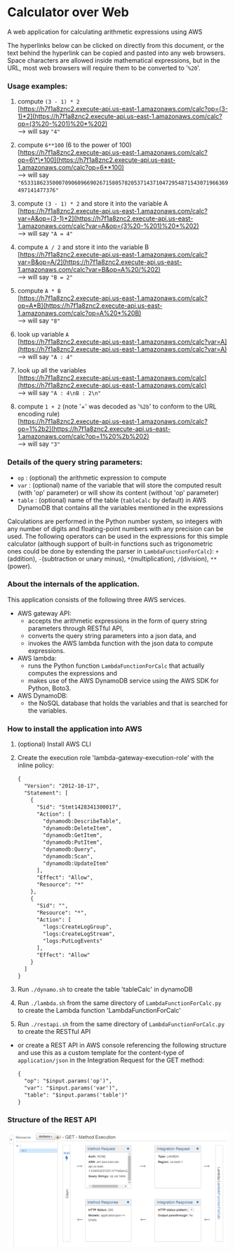 # Calculator over Web
A web application for calculating arithmetic expressions using AWS

The hyperlinks below can be clicked on directly from this document, or the text behind the hyperlink can be copied and pasted into any web browsers. Space characters are allowed inside mathematical expressions, but in the URL, most web browsers will require them to be converted to '`%20`'.

### Usage examples:

1. compute `(3 - 1) * 2`  
[https://h7f1a8znc2.execute-api.us-east-1.amazonaws.com/calc?op=(3-1)*2](https://h7f1a8znc2.execute-api.us-east-1.amazonaws.com/calc?op=(3%20-%201)%20*%202)  
--> will say `"4"`

2. compute `6**100` (6 to the power of 100)  
[https://h7f1a8znc2.execute-api.us-east-1.amazonaws.com/calc?op=6\*\*100](https://h7f1a8znc2.execute-api.us-east-1.amazonaws.com/calc?op=6**100)  
--> will say `"653318623500070906096690267158057820537143710472954871543071966369497141477376"`

3. compute `(3 - 1) * 2` and store it into the variable A  
[https://h7f1a8znc2.execute-api.us-east-1.amazonaws.com/calc?var=A&op=(3-1)*2](https://h7f1a8znc2.execute-api.us-east-1.amazonaws.com/calc?var=A&op=(3%20-%201)%20*%202)  
--> will say `"A = 4"`

4. compute `A / 2` and store it into the variable B  
[https://h7f1a8znc2.execute-api.us-east-1.amazonaws.com/calc?var=B&op=A/2](https://h7f1a8znc2.execute-api.us-east-1.amazonaws.com/calc?var=B&op=A%20/%202)  
--> will say `"B = 2"`

5. compute `A * B`  
[https://h7f1a8znc2.execute-api.us-east-1.amazonaws.com/calc?op=A*B](https://h7f1a8znc2.execute-api.us-east-1.amazonaws.com/calc?op=A%20*%20B)  
--> will say `"8"`

6. look up variable `A`  
[https://h7f1a8znc2.execute-api.us-east-1.amazonaws.com/calc?var=A](https://h7f1a8znc2.execute-api.us-east-1.amazonaws.com/calc?var=A)  
--> will say `"A : 4"`

7. look up all the variables  
[https://h7f1a8znc2.execute-api.us-east-1.amazonaws.com/calc](https://h7f1a8znc2.execute-api.us-east-1.amazonaws.com/calc)  
--> will say `"A : 4\nB : 2\n"`

8. compute `1 + 2` (note '+' was decoded as '`%2b`' to conform to the URL encoding rule)  
[https://h7f1a8znc2.execute-api.us-east-1.amazonaws.com/calc?op=1%2b2](https://h7f1a8znc2.execute-api.us-east-1.amazonaws.com/calc?op=1%20%2b%202)  
--> will say `"3"`

### Details of the query string parameters:
- `op` : (optional) the arithmetic expression to compute
- `var` : (optional) name of the variable that will store the computed result (with 'op' parameter) or will show its content (without 'op' parameter)
- `table` : (optional) name of the table (`tableCalc` by default) in AWS DynamoDB that contains all the variables mentioned in the expressions

Calculations are performed in the Python number system, so integers with any number of digits and floating-point numbers with any precision can be used. The following operators can be used in the expressions for this simple calculator (although support of built-in functions such as trigonometric ones could be done by extending the parser in `LambdaFunctionForCalc`):
  `+`(addition), `-`(subtraction or unary minus), `*`(multiplication), `/`(division), `**`(power).

### About the internals of the application.
This application consists of the following three AWS services.
- AWS gateway API:
  - accepts the arithmetic expressions in the form of query string parameters through RESTful API,
  - converts the query string parameters into a json data, and
  - invokes the AWS lambda function with the json data to compute expressions.
- AWS lambda:
  - runs the Python function `LambdaFunctionForCalc` that actually computes the expressions and
  - makes use of the AWS DynamoDB service using the AWS SDK for Python, Boto3.
- AWS DynamoDB:
  - the NoSQL database that holds the variables and that is searched for the variables.

### How to install the application into AWS
1. (optional) Install AWS CLI
2. Create the execution role 'lambda-gateway-execution-role' with the inline policy:

    ```
    {
      "Version": "2012-10-17",
      "Statement": [
        {
          "Sid": "Stmt1428341300017",
          "Action": [
            "dynamodb:DescribeTable",
            "dynamodb:DeleteItem",
            "dynamodb:GetItem",
            "dynamodb:PutItem",
            "dynamodb:Query",
            "dynamodb:Scan",
            "dynamodb:UpdateItem"
          ],
          "Effect": "Allow",
          "Resource": "*"
        },
        {
          "Sid": "",
          "Resource": "*",
          "Action": [
            "logs:CreateLogGroup",
            "logs:CreateLogStream",
            "logs:PutLogEvents"
          ],
          "Effect": "Allow"
        }
      ]
    }
    ```
3. Run `./dynamo.sh` to create the table 'tableCalc' in dynamoDB
4. Run `./lambda.sh` from the same directory of `LambdaFunctionForCalc.py` to create the Lambda function 'LambdaFunctionForCalc'
5. Run `./restapi.sh` from the same directory of `LambdaFunctionForCalc.py` to create the RESTful API
  - or create a REST API in AWS console referencing the following structure and use this as a custom template for the content-type of `application/json` in the Integration Request for the GET method:

    ```
    {
      "op": "$input.params('op')",
      "var": "$input.params('var')",
      "table": "$input.params('table')"
    }
    ```

### Structure of the REST API
![alt tag](https://raw.githubusercontent.com/dzchoi/Calculator-over-Web/master/REST-API.png)
